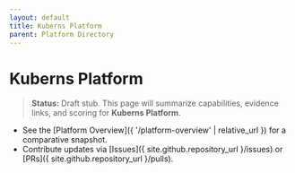 ```yaml
---
layout: default
title: Kuberns Platform
parent: Platform Directory
---
```


# Kuberns Platform

> **Status:** Draft stub. This page will summarize capabilities, evidence links, and scoring for **Kuberns Platform**.

- See the [Platform Overview]({ '/platform-overview' | relative_url }) for a comparative snapshot.
- Contribute updates via [Issues]({ site.github.repository_url }/issues) or [PRs]({ site.github.repository_url }/pulls).
